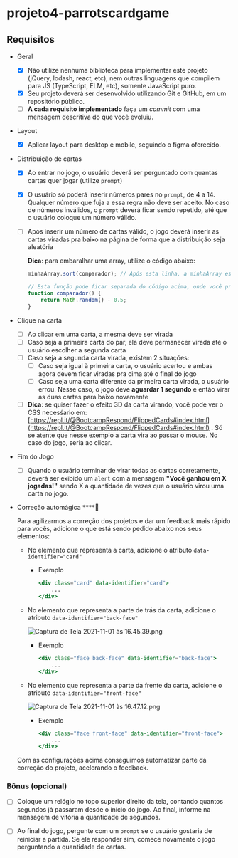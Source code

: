 # projeto4-parrotscardgame

## Requisitos

- Geral
    - [x]  Não utilize nenhuma biblioteca para implementar este projeto (jQuery, lodash, react, etc), nem outras linguagens que compilem para JS (TypeScript, ELM, etc), somente JavaScript puro.
    - [x]  Seu projeto deverá ser desenvolvido utilizando Git e GitHub, em um repositório público.
    - [ ]  **A cada requisito implementado** faça um *commit* com uma mensagem descritiva do que você evoluiu.

- Layout
    - [x]  Aplicar layout para desktop e mobile, seguindo o figma oferecido.

- Distribuição de cartas
    - [x]  Ao entrar no jogo, o usuário deverá ser perguntado com quantas cartas quer jogar (utilize `prompt`)
    - [x]  O usuário só poderá inserir números pares no `prompt`, de 4 a 14. Qualquer número que fuja a essa regra não deve ser aceito. No caso de números inválidos, o `prompt` deverá ficar sendo repetido, até que o usuário coloque um número válido.
    - [ ]  Após inserir um número de cartas válido, o jogo deverá inserir as cartas viradas pra baixo na página de forma que a distribuição seja aleatória
        
        
        **Dica**: para embaralhar uma array, utilize o código abaixo:
        
        ```jsx
        minhaArray.sort(comparador); // Após esta linha, a minhaArray estará embaralhada
        
        // Esta função pode ficar separada do código acima, onde você preferir
        function comparador() { 
        	return Math.random() - 0.5; 
        }
        ```

- Clique na carta
    - [ ]  Ao clicar em uma carta, a mesma deve ser virada
    - [ ]  Caso seja a primeira carta do par, ela deve permanecer virada até o usuário escolher a segunda carta
    - [ ]  Caso seja a segunda carta virada, existem 2 situações:
        - [ ]  Caso seja igual à primeira carta, o usuário acertou e ambas agora devem ficar viradas pra cima até o final do jogo
        - [ ]  Caso seja uma carta diferente da primeira carta virada, o usuário errou. Nesse caso, o jogo deve **aguardar 1 segundo** e então virar as duas cartas para baixo novamente
    - [ ]  **Dica**: se quiser fazer o efeito 3D da carta virando, você pode ver o CSS necesśario em: [https://repl.it/@BootcampRespond/FlippedCards#index.html](https://repl.it/@BootcampRespond/FlippedCards#index.html) . Só se atente que nesse exemplo a carta vira ao passar o mouse. No caso do jogo, seria ao clicar.

- Fim do Jogo
    - [ ]  Quando o usuário terminar de virar todas as cartas corretamente, deverá ser exibido um `alert` com a mensagem **"Você ganhou em X jogadas!"** sendo X a quantidade de vezes que o usuário virou uma carta no jogo.

- Correção automágica  ****🙂
    
    Para agilizarmos a correção dos projetos e dar um feedback mais rápido para vocês, adicione o que está sendo pedido abaixo nos seus elementos:
    
    - No elemento que representa a carta, adicione o atributo `data-identifier="card"`
        - Exemplo
            
            ```jsx
            <div class="card" data-identifier="card">
            	...
            </div>
            ```
            
    - No elemento que representa a parte de trás da carta, adicione o atributo `data-identifier="back-face"`
        
        ![Captura de Tela 2021-11-01 às 16.45.39.png](https://s3-us-west-2.amazonaws.com/secure.notion-static.com/6ac2c1c5-c555-405a-be14-f00c6d58d14e/Captura_de_Tela_2021-11-01_as_16.45.39.png)
        
        - Exemplo
            
            ```jsx
            <div class="face back-face" data-identifier="back-face">
            	...
            </div>
            ```
            
    - No elemento que representa a parte da frente da carta, adicione o atributo `data-identifier="front-face"`
        
        ![Captura de Tela 2021-11-01 às 16.47.12.png](https://s3-us-west-2.amazonaws.com/secure.notion-static.com/1889a64b-8214-429c-a50b-e58d26771fbc/Captura_de_Tela_2021-11-01_as_16.47.12.png)
        
        - Exemplo
            
            ```jsx
            <div class="face front-face" data-identifier="front-face">
            	...
            </div>
            ```
            
    
    Com as configurações acima conseguimos automatizar parte da correção do projeto, acelerando o feedback.
    

### Bônus (opcional)

- [ ]  Coloque um relógio no topo superior direito da tela, contando quantos segundos já passaram desde o início do jogo. Ao final, informe na mensagem de vitória a quantidade de segundos.

- [ ]  Ao final do jogo, pergunte com um `prompt` se o usuário gostaria de reiniciar a partida. Se ele responder sim, comece novamente o jogo perguntando a quantidade de cartas.